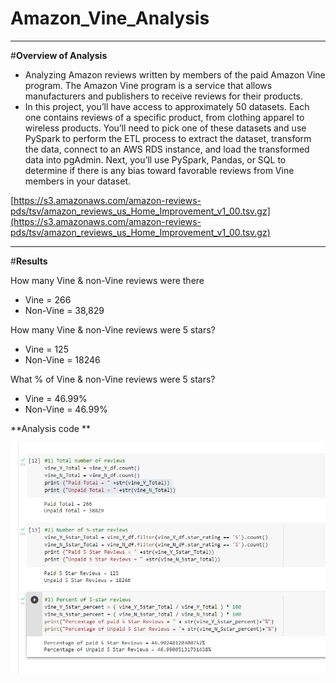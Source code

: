 # Amazon_Vine_Analysis

--------------------------------------------------

#**Overview of Analysis**

- Analyzing Amazon reviews written by members of the paid Amazon Vine program. The Amazon Vine program is a service that allows manufacturers and publishers to receive reviews for their products.
- In this project, you’ll have access to approximately 50 datasets. Each one contains reviews of a specific product, from clothing apparel to wireless products. You’ll need to pick one of these datasets and use PySpark to perform the ETL process to extract the dataset, transform the data, connect to an AWS RDS instance, and load the transformed data into pgAdmin. Next, you’ll use PySpark, Pandas, or SQL to determine if there is any bias toward favorable reviews from Vine members in your dataset.

[https://s3.amazonaws.com/amazon-reviews-pds/tsv/amazon_reviews_us_Home_Improvement_v1_00.tsv.gz](https://s3.amazonaws.com/amazon-reviews-pds/tsv/amazon_reviews_us_Home_Improvement_v1_00.tsv.gz)

--------------------------------------------------

#**Results**

How many Vine & non-Vine reviews were there

- Vine = 266
- Non-Vine = 38,829

How many Vine & non-Vine reviews were 5 stars?

- Vine = 125
- Non-Vine = 18246

What % of Vine & non-Vine reviews were 5 stars?

- Vine = 46.99%
- Non-Vine = 46.99%

**Analysis code **

![deliverable2.PNG](https://github.com/Bionicbabes/Amazon_Vine_Analysis/blob/main/pics/deliverable2.PNG)
